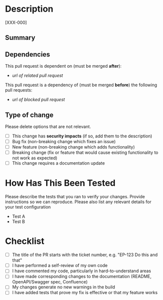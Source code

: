 # Description

[XXX-000]

## Summary

## Dependencies

This pull request is dependent on (must be merged **after**):

- _url of related pull request_

This pull request is a dependency of (must be merged **before**) the following pull requests:

- _url of blocked pull request_

## Type of change

Please delete options that are not relevant.

- [ ] This change has **security impacts** (if so, add them to the description)
- [ ] Bug fix (non-breaking change which fixes an issue)
- [ ] New feature (non-breaking change which adds functionality)
- [ ] Breaking change (fix or feature that would cause existing functionality to not work as expected)
- [ ] This change requires a documentation update

# How Has This Been Tested

Please describe the tests that you ran to verify your changes. Provide instructions so we can reproduce. Please also list any relevant details for your test configuration

- Test A
- Test B

# Checklist

- [ ] The title of the PR starts with the ticket number, e.g. "EP-123 Do this and that"
- [ ] I have performed a self-review of my own code
- [ ] I have commented my code, particularly in hard-to-understand areas
- [ ] I have made corresponding changes to the documentation (README, OpenAPI/Swagger spec, Confluence)
- [ ] My changes generate no new warnings in the build
- [ ] I have added tests that prove my fix is effective or that my feature works
